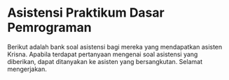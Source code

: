 # Asistensi Praktikum Dasar Pemrograman
Berikut adalah bank soal asistensi bagi mereka yang mendapatkan asisten Krisna. Apabila terdapat pertanyaan mengenai soal asistensi yang diberikan, dapat ditanyakan ke asisten yang bersangkutan. Selamat mengerjakan.
